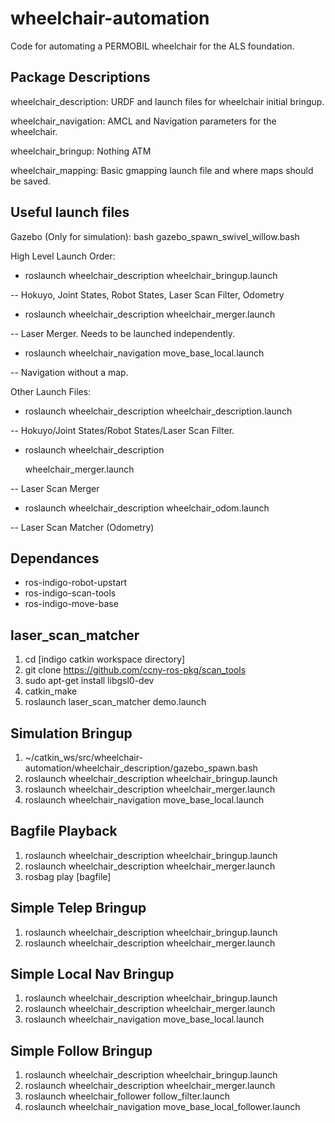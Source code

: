wheelchair-automation
=====================

Code for automating a PERMOBIL wheelchair for the ALS foundation.

Package Descriptions
---------------------

wheelchair_description: URDF and launch files for wheelchair initial bringup.

wheelchair_navigation: AMCL and Navigation parameters for the wheelchair.

wheelchair_bringup: Nothing ATM

wheelchair_mapping: Basic gmapping launch file and where maps should be saved.

Useful launch files
---------------------

Gazebo (Only for simulation): bash gazebo_spawn_swivel_willow.bash

High Level Launch Order:

+ <p>roslaunch wheelchair_description wheelchair_bringup.launch</p>
-- Hokuyo, Joint States, Robot States, Laser Scan Filter, Odometry

+ <p>roslaunch wheelchair_description wheelchair_merger.launch</p>
 -- Laser Merger. Needs to be launched independently.

+ <p>roslaunch wheelchair_navigation move_base_local.launch</p>
 -- Navigation without a map.

Other Launch Files:
+ <p>roslaunch wheelchair_description wheelchair_description.launch</p>
 -- Hokuyo/Joint States/Robot States/Laser Scan Filter.

+ <p>roslaunch wheelchair_description</p> wheelchair_merger.launch
 -- Laser Scan Merger

+ <p>roslaunch wheelchair_description wheelchair_odom.launch</p>
 -- Laser Scan Matcher (Odometry)

Dependances
---------------------
+ ros-indigo-robot-upstart  
+ ros-indigo-scan-tools   
+ ros-indigo-move-base  

laser_scan_matcher
---------------------
1. cd [indigo catkin workspace directory]  
2. git clone https://github.com/ccny-ros-pkg/scan_tools  
3. sudo apt-get install libgsl0-dev  
4. catkin_make  
5. roslaunch laser_scan_matcher demo.launch  

Simulation Bringup
---------------------
1. ~/catkin_ws/src/wheelchair-automation/wheelchair_description/gazebo_spawn.bash  
2. roslaunch wheelchair_description wheelchair_bringup.launch  
3. roslaunch wheelchair_description wheelchair_merger.launch  
4. roslaunch wheelchair_navigation move_base_local.launch  

Bagfile Playback
---------------------
1. roslaunch wheelchair_description wheelchair_bringup.launch
2. roslaunch wheelchair_description wheelchair_merger.launch
3. rosbag play [bagfile]

Simple Telep Bringup
---------------------
1. roslaunch wheelchair_description wheelchair_bringup.launch
2. roslaunch wheelchair_description wheelchair_merger.launch

Simple Local Nav Bringup
---------------------
1. roslaunch wheelchair_description wheelchair_bringup.launch
2. roslaunch wheelchair_description wheelchair_merger.launch
3. roslaunch wheelchair_navigation move_base_local.launch

Simple Follow Bringup
---------------------
1. roslaunch wheelchair_description wheelchair_bringup.launch
2. roslaunch wheelchair_description wheelchair_merger.launch
2. roslaunch wheelchair_follower follow_filter.launch
3. roslaunch wheelchair_navigation move_base_local_follower.launch
